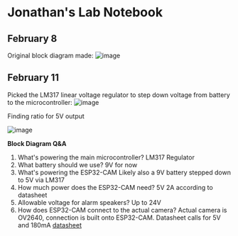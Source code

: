 # Jonathan's Lab Notebook
## February 8
Original block diagram made:
![image](https://github.com/jclee297/ECE445/assets/168769106/88b3398b-493f-4612-a793-c4dcb57c4d92)
## February 11
Picked the LM317 linear voltage regulator to step down voltage from battery to the microcontroller:
![image](https://github.com/jclee297/ECE445/assets/168769106/04a657f4-92a1-4701-b7c5-f45326d278e3)

Finding ratio for 5V output

![image](https://github.com/jclee297/ECE445/assets/168769106/1bde5c05-7cba-4909-b877-385e34f86db3)

**Block Diagram Q&A**
1. What's powering the main microcontroller?
LM317 Regulator
2. What battery should we use?
9V for now
3. What's powering the ESP32-CAM
Likely also a 9V battery stepped down to 5V via LM317
4. How much power does the ESP32-CAM need?
5V 2A according to datasheet
5. Allowable voltage for alarm speakers?
Up to 24V
6. How does ESP32-CAM connect to the actual camera?
Actual camera is OV2640, connection is built onto ESP32-CAM. Datasheet calls for 5V and 180mA
[datasheet](https://www.handsontec.com/dataspecs/module/ESP32-CAM.pdf)
